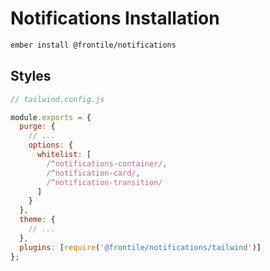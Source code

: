 # Notifications Installation

```sh
ember install @frontile/notifications
```

## Styles

```js
// tailwind.config.js

module.exports = {
  purge: {
    // ...
    options: {
      whitelist: [
        /^notifications-container/,
        /^notification-card/,
        /^notification-transition/
      ]
    }
  },
  theme: {
    // ...
  },
  plugins: [require('@frontile/notifications/tailwind')]
};
```
